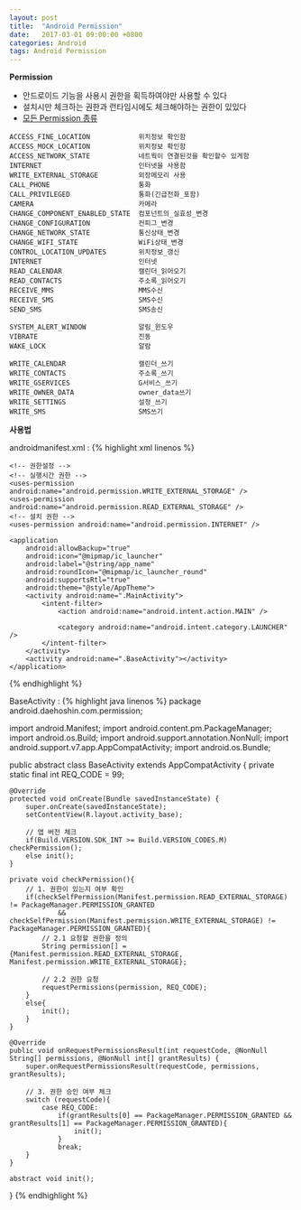 ```yaml
---
layout: post
title:  "Android Permission"
date:   2017-03-01 09:00:00 +0800
categories: Android
tags: Android Permission
---
```

**Permission**  
- 안드로이드 기능을 사용시 권한을 획득하여야만 사용할 수 있다
- 설치시만 체크하는 권한과 런타임시에도 체크해야하는 권한이 있있다
- [모든 Permission 종류](https://developer.android.com/reference/android/Manifest.permission.html)

```
ACCESS_FINE_LOCATION            위치정보 확인함
ACCESS_MOCK_LOCATION            위치정보 확인함
ACCESS_NETWORK_STATE            네트웍이 연결된것을 확인할수 있게함
INTERNET                        인터넷을 사용함
WRITE_EXTERNAL_STORAGE          외장메모리 사용
CALL_PHONE                     	통화                              
CALL_PRIVILEGED                	통화(긴급전화_포함)               
CAMERA                         	카메라                            
CHANGE_COMPONENT_ENABLED_STATE 	컴포넌트의_실효성_변경            
CHANGE_CONFIGURATION           	컨피그_변경                       
CHANGE_NETWORK_STATE           	통신상태_변경                     
CHANGE_WIFI_STATE              	WiFi상태_변경                     
CONTROL_LOCATION_UPDATES       	위치정보_갱신                     
INTERNET                       	인터넷                            
READ_CALENDAR                  	캘린더_읽어오기                   
READ_CONTACTS                  	주소록_읽어오기                   
RECEIVE_MMS                    	MMS수신                           
RECEIVE_SMS                    	SMS수신                           
SEND_SMS                       	SMS송신                           

SYSTEM_ALERT_WINDOW            	알림_윈도우                       
VIBRATE                        	진동                              
WAKE_LOCK                      	알람                              

WRITE_CALENDAR                 	캘린더_쓰기                       
WRITE_CONTACTS                 	주소록_쓰기                       
WRITE_GSERVICES                	G서비스_쓰기                      
WRITE_OWNER_DATA               	owner_data쓰기                    
WRITE_SETTINGS                 	설정_쓰기
WRITE_SMS                      	SMS쓰기
```


**사용법**  

androidmanifest.xml :
{% highlight xml linenos %}
<?xml version="1.0" encoding="utf-8"?>
<manifest xmlns:android="http://schemas.android.com/apk/res/android"
    package="android.daehoshin.com.permission">

    <!-- 권한설정 -->
    <!-- 실행시간 권한 -->
    <uses-permission android:name="android.permission.WRITE_EXTERNAL_STORAGE" />
    <uses-permission android:name="android.permission.READ_EXTERNAL_STORAGE" />
    <!-- 설치 권한 -->
    <uses-permission android:name="android.permission.INTERNET" />

    <application
        android:allowBackup="true"
        android:icon="@mipmap/ic_launcher"
        android:label="@string/app_name"
        android:roundIcon="@mipmap/ic_launcher_round"
        android:supportsRtl="true"
        android:theme="@style/AppTheme">
        <activity android:name=".MainActivity">
            <intent-filter>
                <action android:name="android.intent.action.MAIN" />

                <category android:name="android.intent.category.LAUNCHER" />
            </intent-filter>
        </activity>
        <activity android:name=".BaseActivity"></activity>
    </application>

</manifest>
{% endhighlight %}


BaseActivity :
{% highlight java linenos %}
package android.daehoshin.com.permission;

import android.Manifest;
import android.content.pm.PackageManager;
import android.os.Build;
import android.support.annotation.NonNull;
import android.support.v7.app.AppCompatActivity;
import android.os.Bundle;

public abstract class BaseActivity extends AppCompatActivity {
    private static final int REQ_CODE = 99;

    @Override
    protected void onCreate(Bundle savedInstanceState) {
        super.onCreate(savedInstanceState);
        setContentView(R.layout.activity_base);

        // 앱 버전 체크
        if(Build.VERSION.SDK_INT >= Build.VERSION_CODES.M) checkPermission();
        else init();
    }

    private void checkPermission(){
        // 1. 권한이 있는지 여부 확인
        if(checkSelfPermission(Manifest.permission.READ_EXTERNAL_STORAGE) != PackageManager.PERMISSION_GRANTED
                && checkSelfPermission(Manifest.permission.WRITE_EXTERNAL_STORAGE) != PackageManager.PERMISSION_GRANTED){
            // 2.1 요청할 권한을 정의
            String permission[] = {Manifest.permission.READ_EXTERNAL_STORAGE, Manifest.permission.WRITE_EXTERNAL_STORAGE};

            // 2.2 권한 요청
            requestPermissions(permission, REQ_CODE);
        }
        else{
            init();
        }
    }

    @Override
    public void onRequestPermissionsResult(int requestCode, @NonNull String[] permissions, @NonNull int[] grantResults) {
        super.onRequestPermissionsResult(requestCode, permissions, grantResults);

        // 3. 권한 승인 여부 체크
        switch (requestCode){
            case REQ_CODE:
                if(grantResults[0] == PackageManager.PERMISSION_GRANTED && grantResults[1] == PackageManager.PERMISSION_GRANTED){
                    init();
                }
                break;
        }
    }

    abstract void init();
}
{% endhighlight %}